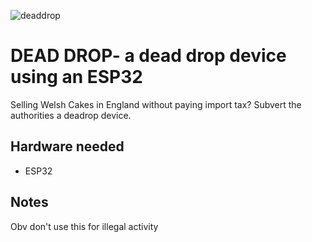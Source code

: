 
![deaddrop](https://i.imgur.com/cuMjScx.jpg)

# DEAD DROP- a dead drop device using an ESP32

Selling Welsh Cakes in England without paying import tax? Subvert the authorities a deadrop device.

## Hardware needed

* ESP32 

## Notes

Obv don't use this for illegal activity 
